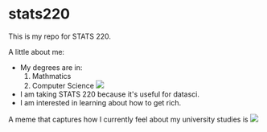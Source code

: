 # stats220

This is my repo for STATS 220. 

A little about me:

- My degrees are in:
  1. Mathmatics
  2. Computer Science
![](https://tenor.com/view/cat-pain-gif-25934677)
- I am taking STATS 220 because it's useful for datasci.
- I am interested in learning about how to get rich.

A meme that captures how I currently feel about my university studies is
![]([https://c.tenor.com/8druEACXtX8AAAAd/tenor.gif](https://tenor.com/view/ezzerland-xwitha-itsjerryandharry-ezzerland-gaming-cat-gif-5170144865885327599))
